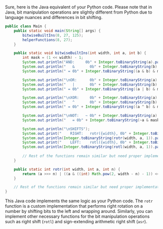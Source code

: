 Sure, here is the Java equivalent of your Python code. Please note that in Java, bit manipulation operations are slightly different from Python due to language nuances and differences in bit shifting.

```java
public class Main {
    public static void main(String[] args) {
        bitwiseBuiltIns(8, 27, 125);
        helperFunctions(8, 27);
    }

    public static void bitwiseBuiltIns(int width, int a, int b) {
        int mask = (1 << width) - 1;
        System.out.println("AND:     0b" + Integer.toBinaryString(a).padStart(width, '0'));
        System.out.println("   &       0b" + Integer.toBinaryString(b).padStart(width, '0'));
        System.out.println(" = 0b" + Integer.toBinaryString((a & b) & mask).padStart(width, '0'));

        System.out.println("\nOR:      0b" + Integer.toBinaryString(a).padStart(width, '0'));
        System.out.println("   |       0b" + Integer.toBinaryString(b).padStart(width, '0'));
        System.out.println(" = 0b" + Integer.toBinaryString((a | b) & mask).padStart(width, '0'));

        System.out.println("\nXOR:     0b" + Integer.toBinaryString(a).padStart(width, '0'));
        System.out.println("   ^       0b" + Integer.toBinaryString(b).padStart(width, '0'));
        System.out.println(" = 0b" + Integer.toBinaryString((a ^ b) & mask).padStart(width, '0'));

        System.out.println("\nNOT:   ~ 0b" + Integer.toBinaryString(a).padStart(width, '0'));
        System.out.println("   = 0b" + Integer.toBinaryString(~a & mask).padStart(width, '0'));

        System.out.println("\nSHIFTS");
        System.out.print("    RIGHT:   rotr({width}, 0b" + Integer.toBinaryString(a).padStart(width, '0') + ", 1) = ");
        System.out.println(Integer.toBinaryString(rotr(width, a, 1)).padStart(width, '0'));
        System.out.print("    LEFT:    rotl({width}, 0b" + Integer.toBinaryString(a).padStart(width, '0') + ", 1) = ");
        System.out.println(Integer.toBinaryString(rotl(width, a, 1)).padStart(width, '0'));
        
        // Rest of the functions remain similar but need proper implementation
    }

    public static int rotr(int width, int a, int n) {
        return (a >>> n) | ((a & ((int) Math.pow(2, width - n) - 1)) << (width - n));
    }

    // Rest of the functions remain similar but need proper implementation
}
```
This Java code implements the same logic as your Python code. The `rotr` function is a custom implementation that performs right rotation on a number by shifting bits to the left and wrapping around. Similarly, you can implement other necessary functions for the bit manipulation operations such as right shift (`rotl`) and sign-extending arithmetic right shift (`asr`).
